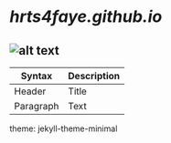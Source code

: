 # *hrts4faye.github.io*
![alt text](https://upload.wikimedia.org/wikipedia/commons/thumb/a/a3/Eq_it-na_pizza-margherita_sep2005_sml.jpg/800px-Eq_it-na_pizza-margherita_sep2005_sml.jpg)
---
| Syntax | Description |
| ----------- | ----------- |
| Header | Title |
| Paragraph | Text |

theme: jekyll-theme-minimal
